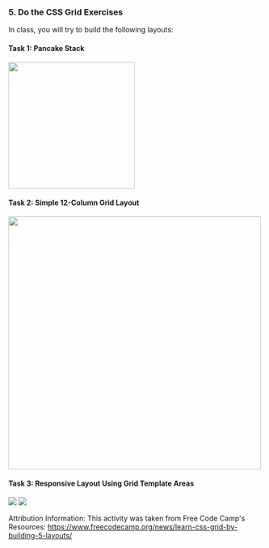 ### 5. Do the CSS Grid Exercises
In class, you will try to build the following layouts:

#### Task 1: Pancake Stack
<img style="width: 250px;" src="/fall2022/assets/images/lectures/lecture06/ss1.png" />

#### Task 2: Simple 12-Column Grid Layout
<img style="width: 500px;" src="/fall2022/assets/images/lectures/lecture06/ss2.png" />

#### Task 3: Responsive Layout Using Grid Template Areas
<img src="/fall2022/assets/images/lectures/lecture06/ss3a.png" />
<img src="/fall2022/assets/images/lectures/lecture06/ss3b.png" />


Attribution Information: This activity was taken from Free Code Camp's Resources: <a href="https://www.freecodecamp.org/news/learn-css-grid-by-building-5-layouts/" target="_blank">https://www.freecodecamp.org/news/learn-css-grid-by-building-5-layouts/</a>